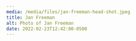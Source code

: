 ```yaml
---
media: /media/files/jan-freeman-head-shot.jpeg
title: Jan Freeman
alt: Photo of Jan Freeman
date: 2022-02-23T12:42:00-0500
---
```

